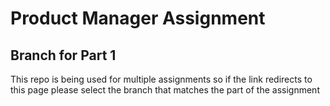 # Product Manager Assignment

## Branch for Part 1

This repo is being used for multiple assignments so if the link redirects to this page please select the branch that matches the part of the assignment
